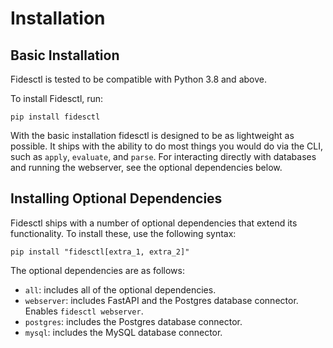 # Installation

## Basic Installation

Fidesctl is tested to be compatible with Python 3.8 and above.

To install Fidesctl, run:

`pip install fidesctl`

With the basic installation fidesctl is designed to be as lightweight as possible. It ships with the ability to do most things you would do via the CLI, such as `apply`, `evaluate`, and `parse`. For interacting directly with databases and running the webserver, see the optional dependencies below.

## Installing Optional Dependencies

Fidesctl ships with a number of optional dependencies that extend its functionality. To install these, use the following syntax:

`pip install "fidesctl[extra_1, extra_2]"`

The optional dependencies are as follows:

* `all`: includes all of the optional dependencies.
* `webserver`: includes FastAPI and the Postgres database connector. Enables `fidesctl webserver`.
* `postgres`: includes the Postgres database connector.
* `mysql`: includes the MySQL database connector.
